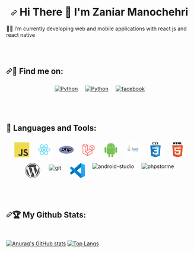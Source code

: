 <h1 align="center" dir="auto"><a id="user-content--hi-there--im-mahdi-hosseini" class="anchor" aria-hidden="true" href="#-hi-there--im-mahdi-hosseini"><svg class="octicon octicon-link" viewBox="0 0 16 16" version="1.1" width="16" height="16" aria-hidden="true"><path fill-rule="evenodd" d="M7.775 3.275a.75.75 0 001.06 1.06l1.25-1.25a2 2 0 112.83 2.83l-2.5 2.5a2 2 0 01-2.83 0 .75.75 0 00-1.06 1.06 3.5 3.5 0 004.95 0l2.5-2.5a3.5 3.5 0 00-4.95-4.95l-1.25 1.25zm-4.69 9.64a2 2 0 010-2.83l2.5-2.5a2 2 0 012.83 0 .75.75 0 001.06-1.06 3.5 3.5 0 00-4.95 0l-2.5 2.5a3.5 3.5 0 004.95 4.95l1.25-1.25a.75.75 0 00-1.06-1.06l-1.25 1.25a2 2 0 01-2.83 0z"></path></svg></a> Hi There <g-emoji class="g-emoji" alias="wave" fallback-src="https://github.githubassets.com/images/icons/emoji/unicode/1f44b.png">👋</g-emoji> I'm Zaniar Manochehri</h1>
<p dir="auto"><g-emoji class="g-emoji" alias="woman_technologist" fallback-src="https://github.githubassets.com/images/icons/emoji/unicode/1f469-1f4bb.png">👩‍💻</g-emoji> I’m currently developing web and mobile applications with react js and react native</p>

<br />
<br />

<h2 dir="auto"><a id="user-content-email-find-me-on" class="anchor" aria-hidden="true" href="#email-find-me-on"><svg class="octicon octicon-link" viewBox="0 0 16 16" version="1.1" width="16" height="16" aria-hidden="true"><path fill-rule="evenodd" d="M7.775 3.275a.75.75 0 001.06 1.06l1.25-1.25a2 2 0 112.83 2.83l-2.5 2.5a2 2 0 01-2.83 0 .75.75 0 00-1.06 1.06 3.5 3.5 0 004.95 0l2.5-2.5a3.5 3.5 0 00-4.95-4.95l-1.25 1.25zm-4.69 9.64a2 2 0 010-2.83l2.5-2.5a2 2 0 012.83 0 .75.75 0 001.06-1.06 3.5 3.5 0 00-4.95 0l-2.5 2.5a3.5 3.5 0 004.95 4.95l1.25-1.25a.75.75 0 00-1.06-1.06l-1.25 1.25a2 2 0 01-2.83 0z"></path></svg></a><g-emoji class="g-emoji" alias="email" fallback-src="https://github.githubassets.com/images/icons/emoji/unicode/1f4e7.png">📧</g-emoji> Find me on:</h2>

<p align="center">
 <a href="https://www.linkedin.com/in/zaniar-manochehri" target="_blank" rel="noopener noreferrer"> <img src="https://cdn.jsdelivr.net/npm/simple-icons@v3/icons/linkedin.svg" alt="Python" height="40" style="vertical-align:top; margin:8px"></a>
 <a href="https://twitter.com/Z_Manochehri" target="_blank" rel="noopener noreferrer"> <img src="https://cdn.jsdelivr.net/npm/simple-icons@3.13.0/icons/twitter.svg" alt="Python" height="40" style="vertical-align:top; margin:8px"></a>
 <a href="https://www.facebook.com/zaniar.manochehri"> <img src="https://cdn.jsdelivr.net/npm/simple-icons@v3/icons/facebook.svg" alt="facebook" height="40" style="vertical-align:top; margin:8px"></a>
</p>

<br />
<br />

## 🧰 Languages and Tools:
<p align="center">
<img src="https://raw.githubusercontent.com/github/explore/80688e429a7d4ef2fca1e82350fe8e3517d3494d/topics/javascript/javascript.png" alt="javascript" height="40" style="vertical-align:top; margin:8px">
<img src="https://raw.githubusercontent.com/github/explore/80688e429a7d4ef2fca1e82350fe8e3517d3494d/topics/react/react.png" alt="react" height="40" style="vertical-align:top; margin:8px">
<img src="https://raw.githubusercontent.com/github/explore/80688e429a7d4ef2fca1e82350fe8e3517d3494d/topics/php/php.png" alt="laravel" height="40" style="vertical-align:top; margin:8px">
 <img src="https://raw.githubusercontent.com/github/explore/80688e429a7d4ef2fca1e82350fe8e3517d3494d/topics/laravel/laravel.png" alt="laravel" height="40" style="vertical-align:top; margin:8px">
 <img src="https://raw.githubusercontent.com/github/explore/80688e429a7d4ef2fca1e82350fe8e3517d3494d/topics/android/android.png" alt="android" height="40" style="vertical-align:top; margin:8px">
<img src="https://raw.githubusercontent.com/github/explore/80688e429a7d4ef2fca1e82350fe8e3517d3494d/topics/java/java.png" alt="java" height="40" style="vertical-align:top; margin:8px">
 <img src="https://raw.githubusercontent.com/github/explore/80688e429a7d4ef2fca1e82350fe8e3517d3494d/topics/css/css.png" alt="css" height="40" style="vertical-align:top; margin:8px">
 <img src="https://raw.githubusercontent.com/github/explore/80688e429a7d4ef2fca1e82350fe8e3517d3494d/topics/html/html.png" alt="html" height="40" style="vertical-align:top; margin:8px">
<img src="https://raw.githubusercontent.com/github/explore/80688e429a7d4ef2fca1e82350fe8e3517d3494d/topics/wordpress/wordpress.png" alt="wordpress" height="40" style="vertical-align:top; margin:8px">
 <img src="https://git-scm.com/images/logo@2x.png" alt="git" height="40" style="vertical-align:top; margin:12px">
<img src="https://raw.githubusercontent.com/github/explore/80688e429a7d4ef2fca1e82350fe8e3517d3494d/topics/visual-studio-code/visual-studio-code.png" alt="VS Code" height="40" style="vertical-align:top; margin:8px">
 <img src="https://user-images.githubusercontent.com/9213496/100454663-9a9a4900-30d2-11eb-8e49-8949f91033f2.png" alt="android-studio" height="40" style="vertical-align:top; margin:8px">
  <img src="https://upload.wikimedia.org/wikipedia/commons/thumb/c/c9/PhpStorm_Icon.svg/512px-PhpStorm_Icon.svg.png" alt="phpstorme" height="40" style="vertical-align:top; margin:8px">
</p>

<br />
<br />

<h2 dir="auto"><a id="user-content-trophy-my-github-stats" class="anchor" aria-hidden="true" href="#trophy-my-github-stats"><svg class="octicon octicon-link" viewBox="0 0 16 16" version="1.1" width="16" height="16" aria-hidden="true"><path fill-rule="evenodd" d="M7.775 3.275a.75.75 0 001.06 1.06l1.25-1.25a2 2 0 112.83 2.83l-2.5 2.5a2 2 0 01-2.83 0 .75.75 0 00-1.06 1.06 3.5 3.5 0 004.95 0l2.5-2.5a3.5 3.5 0 00-4.95-4.95l-1.25 1.25zm-4.69 9.64a2 2 0 010-2.83l2.5-2.5a2 2 0 012.83 0 .75.75 0 001.06-1.06 3.5 3.5 0 00-4.95 0l-2.5 2.5a3.5 3.5 0 004.95 4.95l1.25-1.25a.75.75 0 00-1.06-1.06l-1.25 1.25a2 2 0 01-2.83 0z"></path></svg></a><g-emoji class="g-emoji" alias="trophy" fallback-src="https://github.githubassets.com/images/icons/emoji/unicode/1f3c6.png">🏆</g-emoji> My Github Stats:</h2>

<br />

<p dir="auto"><a target="_blank" rel="noopener noreferrer" href="https://camo.githubusercontent.com/bf9d50e72be420908b7ce40e437a3bafcb66d603a11d6c49e78c0c7506370087/68747470733a2f2f6769746875622d726561646d652d73746174732e76657263656c2e6170702f6170693f757365726e616d653d5a616e6961724d616d6f6368656872692673686f775f69636f6e733d74727565267468656d653d64726163756c61"><img src="https://camo.githubusercontent.com/bf9d50e72be420908b7ce40e437a3bafcb66d603a11d6c49e78c0c7506370087/68747470733a2f2f6769746875622d726561646d652d73746174732e76657263656c2e6170702f6170693f757365726e616d653d5a616e6961724d616d6f6368656872692673686f775f69636f6e733d74727565267468656d653d64726163756c61" alt="Anurag's GitHub stats" data-canonical-src="https://github-readme-stats.vercel.app/api?username=ZaniarManochehri&amp;show_icons=true&amp;theme=dracula" style="max-width: 100%;"></a>
<a href="https://github.com/ZaniarManochehri/github-readme-stats"><img src="https://camo.githubusercontent.com/a18cb0328bced9cd410a7355aed8b7e96dd7dcda25635e010611a3c3a364c358/68747470733a2f2f6769746875622d726561646d652d73746174732e76657263656c2e6170702f6170692f746f702d6c616e67732f3f757365726e616d653d5a616e6961724d616d6f636865687269267468656d653d64726163756c61266578636c7564655f7265706f3d6769746875622d726561646d652d73746174732c5a616e6961724d616d6f6368656872692e6769746875622e696f" alt="Top Langs" data-canonical-src="https://github-readme-stats.vercel.app/api/top-langs/?username=ZaniarManochehri&amp;theme=dracula&amp;exclude_repo=github-readme-stats,ZaniarManochehri.github.io" style="max-width: 100%;"></a></p>

<br />
<br />

